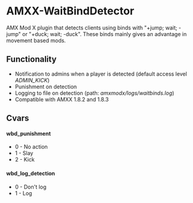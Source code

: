 # AMXX-WaitBindDetector
AMX Mod X plugin that detects clients using binds with "+jump; wait; -jump" or "+duck; wait; -duck".
These binds mainly gives an advantage in movement based mods.

## Functionality ##
* Notification to admins when a player is detected (default access level *ADMIN_KICK*)
* Punishment on detection
* Logging to file on detection (path: *amxmodx/logs/waitbinds.log*)
* Compatible with AMXX 1.8.2 and 1.8.3

## Cvars ##
#### wbd_punishment ####
* 0 - No action
* 1 - Slay
* 2 - Kick

#### wbd_log_detection ####
* 0 - Don't log
* 1 - Log
